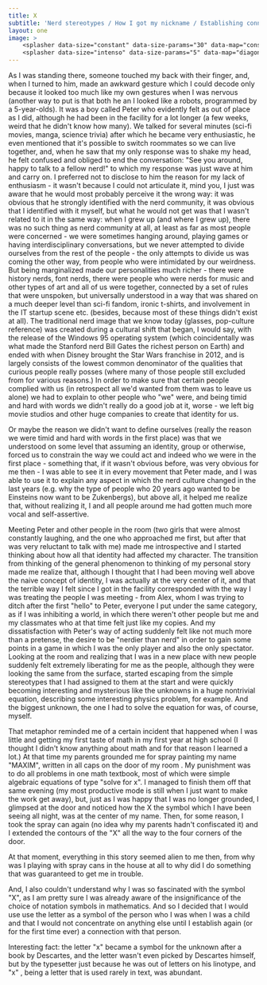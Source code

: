 ```yaml
---
title: X
subtitle: 'Nerd stereotypes / How I got my nickname / Establishing connection with my younger self'
layout: one
image: >
    <splasher data-size="constant" data-size-params="30" data-map="constant" data-params="2000"></splasher>
    <splasher data-size="intenso" data-size-params="5" data-map="diagonals" data-params="200"></splasher>
---
```


As I was standing there, someone touched my back with their finger, and, when I turned to him, made an awkward gesture which I could decode only because it looked too much like my own gestures when I was nervous (another way to put is that both he an I looked like a robots, programmed by a 5-year-olds). It was a boy called Peter who evidently felt as out of place as I did, although he had been in the facility for a lot longer (a few weeks, weird that he didn't know how many). We talked for several minutes (sci-fi movies, manga, science trivia) after which he became very enthusiastic, he even mentioned that it's possible to switch roommates so we can live together, and, when he saw that my only response was to shake my head, he felt confused and obliged to end the conversation:  <span class="voice-peter">"See you around, happy to talk to a fellow nerd!"</span> to which my response was just wave at him and carry on. I preferred not to disclose to him the reason for my lack of enthusiasm - it wasn't because I could not articulate it, mind you, I just was aware that he would most probably perceive it the wrong way: it was obvious that he strongly identified with the nerd community, it was obvious that I identified with it myself, but what he would not get was that I wasn't related to it in the same way: when I grew up (and where I grew up), there was no such thing as nerd community at all, at least as far as most people were concerned - we were sometimes hanging around, playing games or having interdisciplinary conversations, but we never attempted to divide ourselves from the rest of the people - the only attempts to divide us was coming the other way, from people who were intimidated by our weirdness. But being marginalized made our personalities much richer - there were history nerds, font nerds, there were people who were nerds for music and other types of art and all of us were together, connected by a set of rules that were unspoken, but universally understood in a way that was shared on a much deeper level than sci-fi fandom, ironic t-shirts, and involvement in the IT startup scene etc. (besides, because most of these things didn't exist at all). The traditional nerd image that we know today (glasses, pop-culture reference) was created during a cultural shift that began, I would say, with the release of the Windows 95 operating system (which coincidentally was what made the Stanford nerd Bill Gates the richest person on Earth) and ended with when Disney brought the Star Wars franchise in 2012, and is largely consists of the lowest common denominator of the qualities that curious people really posses (where many of those people still excluded from for various reasons.) In order to make sure that certain people complied with us (in retrospect all we'd wanted from them was to leave us alone) we had to explain to other people who "we" were, and being timid and hard with words we didn't really do a good job at it, worse - we left big movie studios and other huge companies to create that identity for us.

Or maybe the reason we didn't want to define ourselves (really the reason we were timid and hard with words in the first place) was that we understood on some level that assuming an identity, group or otherwise, forced us to constrain the way we could act and indeed who we were in the first place - something that, if it wasn't obvious before, was very obvious for me then - I was able to see it in every movement that Peter made, and I was able to use it to explain any aspect in which the nerd culture changed in the last years (e.g. why the type of people who 20 years ago wanted to be Einsteins now want to be Zukenbergs), but above all, it helped me realize that, without realizing it, I and all people around me had gotten much more vocal and self-assertive. 

Meeting Peter and other people in the room (two girls that were almost constantly laughing, and the one who approached me first, but after that was very reluctant to talk with me) made me introspective and I started thinking about how all that identity had affected my character. The transition from thinking of the general phenomenon to thinking of my personal story made me realize that, although I thought that I had been moving well above the naive concept of identity, I was actually at the very center of it, and that the terrible way I felt since I got in the facility corresponded with the way I was treating the people I was meeting - from Alex, whom I was trying to ditch after the first "hello" to Peter, everyone I put under the same category, as if I was inhibiting a world, in which there weren't other people but me and my classmates who at that time felt just like my copies. And my dissatisfaction with Peter's way of acting suddenly felt like not much more than a pretense, the desire to be "nerdier than nerd" in order to gain some points in a game in which I was the only player and also the only spectator. Looking at the room and realizing that I was in a new place with new people suddenly felt extremely liberating for me as the people, although they were looking the same from the surface, started escaping from the simple stereotypes that I had assigned to them at the start and were quickly becoming interesting and mysterious like the unknowns in a huge nontrivial equation, describing some interesting physics problem, for example. And the biggest unknown, the one I had to solve the equation for was, of course, myself. 

That metaphor reminded me of a certain incident that happened when I was little and getting my first taste of math in my first year at high school (I thought I didn't know anything about math and for that reason I learned a lot.) At that time my parents grounded me for spray painting my name <span class="voice-maxim"> "MAXIM"</span>, written in all caps on the door of my room . My punishment was to do all problems in one math textbook, most of which were simple algebraic equations of type "solve for x". I managed to finish them off that same evening (my most productive mode is still when I just want to make the work get away), but, just as I was happy that I was no longer grounded, I glimpsed at the door and noticed how the X the symbol which I have been seeing all night, was at the center of my name. Then, for some reason, I took the spray can again (no idea why my parents hadn't confiscated it) and I extended the contours of the "X" all the way to the four corners of the door. 

At that moment, everything in this story seemed alien to me then, from why was I playing with spray cans in the house at all  to why did I do something that was guaranteed to get me in trouble.

And, I also couldn't understand why I was so fascinated with the symbol "X", as I am pretty sure I was already aware of the insignificance of the choice of notation symbols in mathematics. And so I decided that I would use use the letter as a symbol of the person who I was when I was a child and that I would not concentrate on anything else until I establish again (or for the first time ever) a connection with that person.

Interesting fact: the letter "x" became a symbol for the unknown after a book by Descartes, and the letter wasn't even picked by Descartes himself, but by the typesetter just because he was out of letters on his linotype, and "x" , being a letter that is used rarely in text, was abundant.
